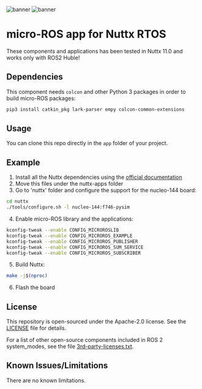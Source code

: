 ![banner](.images/banner-dark-theme.png#gh-dark-mode-only)
![banner](.images/banner-light-theme.png#gh-light-mode-only)

# micro-ROS app for Nuttx RTOS

These components and applications has been tested in Nuttx 11.0 and works only with ROS2 Huble!

## Dependencies

This component needs `colcon` and other Python 3 packages in order to build micro-ROS packages:

```bash
pip3 install catkin_pkg lark-parser empy colcon-common-extensions
```

## Usage

You can clone this repo directly in the `app` folder of your project.

## Example

<!--
Deps:
apt install git bison flex gettext texinfo libncurses5-dev libncursesw5-dev gperf automake libtool pkg-config build-essential gperf genromfs libgmp-dev libmpc-dev libmpfr-dev libisl-dev binutils-dev libelf-dev libexpat-dev gcc-multilib g++-multilib picocom u-boot-tools util-linux kconfig-frontends gcc-arm-none-eabi binutils-arm-none-eabi python3-pip cmake sudo

pip3 install catkin_pkg lark-parser empy colcon-common-extensions
-->
1. Install all the Nuttx dependencies using the [official documentation](https://nuttx.apache.org/docs/10.0.0/quickstart/install.html)
2. Move this files under the nuttx-apps folder
3. Go to 'nuttx' folder and configure the support for the nucleo-144 board:
```bash
cd nuttx
./tools/configure.sh -l nucleo-144:f746-pysim
```
4. Enable micro-ROS library and the applications:
```bash
kconfig-tweak --enable CONFIG_MICROROSLIB
kconfig-tweak --enable CONFIG_MICROROS_EXAMPLE
kconfig-tweak --enable CONFIG_MICROROS_PUBLISHER
kconfig-tweak --enable CONFIG_MICROROS_SUM_SERVICE
kconfig-tweak --enable CONFIG_MICROROS_SUBSCRIBER
```
5. Build Nuttx:
```bash
make -j$(nproc)
```
6. Flash the board

## License

This repository is open-sourced under the Apache-2.0 license. See the [LICENSE](LICENSE) file for details.

For a list of other open-source components included in ROS 2 system_modes,
see the file [3rd-party-licenses.txt](3rd-party-licenses.txt).

## Known Issues/Limitations

There are no known limitations.
